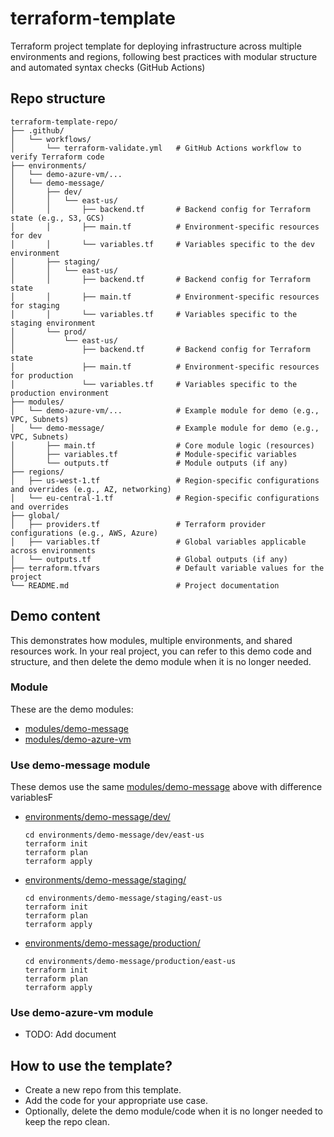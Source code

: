 # terraform-template

Terraform project template for deploying infrastructure across multiple environments and regions, following best practices with modular structure and automated syntax checks (GitHub Actions)

## Repo structure

```
terraform-template-repo/
├── .github/
│   └── workflows/
│       └── terraform-validate.yml   # GitHub Actions workflow to verify Terraform code
├── environments/
│   └── demo-azure-vm/...
│   └── demo-message/
│       ├── dev/
│       │   └── east-us/
│       │       ├── backend.tf       # Backend config for Terraform state (e.g., S3, GCS)
│       │       ├── main.tf          # Environment-specific resources for dev
│       │       └── variables.tf     # Variables specific to the dev environment
│       ├── staging/
│       │   └── east-us/
│       │       ├── backend.tf       # Backend config for Terraform state
│       │       ├── main.tf          # Environment-specific resources for staging
│       │       └── variables.tf     # Variables specific to the staging environment
│       └── prod/
│           └── east-us/
│               ├── backend.tf       # Backend config for Terraform state
│               ├── main.tf          # Environment-specific resources for production
│               └── variables.tf     # Variables specific to the production environment
├── modules/
│   └── demo-azure-vm/...            # Example module for demo (e.g., VPC, Subnets)
│   └── demo-message/                # Example module for demo (e.g., VPC, Subnets)
│       ├── main.tf                  # Core module logic (resources)
│       ├── variables.tf             # Module-specific variables
│       └── outputs.tf               # Module outputs (if any)
├── regions/
│   ├── us-west-1.tf                 # Region-specific configurations and overrides (e.g., AZ, networking)
│   └── eu-central-1.tf              # Region-specific configurations and overrides
├── global/
│   ├── providers.tf                 # Terraform provider configurations (e.g., AWS, Azure)
│   ├── variables.tf                 # Global variables applicable across environments
│   └── outputs.tf                   # Global outputs (if any)
├── terraform.tfvars                 # Default variable values for the project
└── README.md                        # Project documentation

```

## Demo content

This demonstrates how modules, multiple environments, and shared resources work. In your real project, you can refer to this demo code and structure, and then delete the demo module when it is no longer needed.

### Module

These are the demo modules:

- [modules/demo-message](./modules/demo-message/)
- [modules/demo-azure-vm](./modules/demo-azure-vm/)

### Use demo-message module

These demos use the same [modules/demo-message](./modules/demo-message/) above with difference variablesF

- [environments/demo-message/dev/](./environments/demo-message/dev/)
  ```
  cd environments/demo-message/dev/east-us
  terraform init
  terraform plan
  terraform apply
  ```
- [environments/demo-message/staging/](./environments/demo-message/staging/)
  ```
  cd environments/demo-message/staging/east-us
  terraform init
  terraform plan
  terraform apply
  ```
- [environments/demo-message/production/](./environments/demo-message/production/)
  ```
  cd environments/demo-message/production/east-us
  terraform init
  terraform plan
  terraform apply
  ```

### Use demo-azure-vm module

- TODO: Add document

## How to use the template?

- Create a new repo from this template.
- Add the code for your appropriate use case.
- Optionally, delete the demo module/code when it is no longer needed to keep the repo clean.
